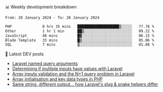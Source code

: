 📊 Weekly development breakdown
<!--START_SECTION:waka-->

```txt
From: 20 January 2024 - To: 26 January 2024

PHP              8 hrs 35 mins   ███████████████████▒░░░░░   77.78 %
Other            1 hr 1 min      ██▒░░░░░░░░░░░░░░░░░░░░░░   09.22 %
JavaScript       40 mins         █▓░░░░░░░░░░░░░░░░░░░░░░░   06.15 %
Blade Template   33 mins         █▒░░░░░░░░░░░░░░░░░░░░░░░   05.06 %
SQL              7 mins          ▒░░░░░░░░░░░░░░░░░░░░░░░░   01.08 %
```

<!--END_SECTION:waka-->

📕 Latest DEV posts
<!-- BLOG-POST-LIST:START -->
- [Laravel named query arguments](https://dev.to/michaelvickersuk/laravel-named-query-arguments-28kd)
- [Determining if multiple inputs have values with Laravel](https://dev.to/michaelvickersuk/determining-if-multiple-inputs-have-values-with-laravel-km6)
- [Array inputs validation and the N+1 query problem in Laravel](https://dev.to/michaelvickersuk/array-inputs-validation-and-the-n1-query-problem-in-laravel-2agb)
- [Array initialisation and key data types in PHP](https://dev.to/michaelvickersuk/array-initialisation-and-key-data-types-in-php-1e5b)
- [Same string, different output... how Laravel&#39;s slug &amp; snake helpers differ](https://dev.to/michaelvickersuk/same-string-different-output-how-laravels-slug-snake-helpers-differ-1ccj)
<!-- BLOG-POST-LIST:END -->
